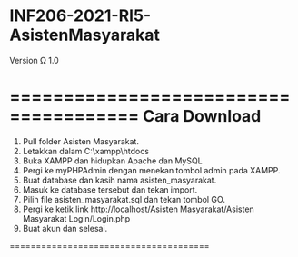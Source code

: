 # INF206-2021-RI5-AsistenMasyarakat
Version Ω 1.0

======================================
Cara Download 
======================================

1. Pull folder Asisten Masyarakat.
2. Letakkan dalam C:\xampp\htdocs
3. Buka XAMPP dan hidupkan Apache dan MySQL
4. Pergi ke myPHPAdmin dengan menekan tombol admin
pada XAMPP.
5. Buat database dan kasih nama asisten_masyarakat.
6. Masuk ke database tersebut dan tekan import.
7. Pilih file asisten_masyarakat.sql dan tekan tombol GO.
8. Pergi ke ketik link http://localhost/Asisten Masyarakat/Asisten Masyarakat Login/Login.php
9. Buat akun dan selesai.

======================================
